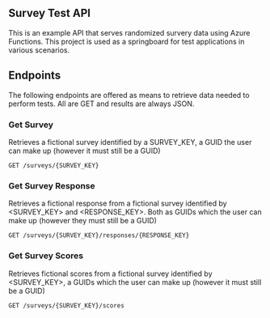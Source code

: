 ## Survey Test API
This is an example API that serves randomized survery data using Azure Functions. This project is used as a springboard for test applications in various scenarios.

## Endpoints
The following endpoints are offered as means to retrieve data needed to perform tests. All are GET and results are always JSON.

### Get Survey
Retrieves a fictional survey identified by a SURVEY_KEY, a GUID the user can make up (however it must still be a GUID)

`GET /surveys/{SURVEY_KEY}`

### Get Survey Response
Retrieves a fictional response from a fictional survey identified by <SURVEY_KEY> and <RESPONSE_KEY>. Both as GUIDs which the user can make up (however they must still be a GUID)

`GET /surveys/{SURVEY_KEY}/responses/{RESPONSE_KEY}`

### Get Survey Scores
Retrieves fictional scores from a fictional survey identified by <SURVEY_KEY>, a GUIDs which the user can make up (however it must still be a GUID)

`GET /surveys/{SURVEY_KEY}/scores`
